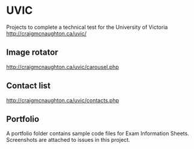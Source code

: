 # UVIC
Projects to complete a technical test for the University of Victoria
http://craigmcnaughton.ca/uvic/

## Image rotator
http://craigmcnaughton.ca/uvic/carousel.php

## Contact list
http://craigmcnaughton.ca/uvic/contacts.php

## Portfolio
A portfolio folder contains sample code files for Exam Information Sheets. Screenshots are attached to issues in this project.

